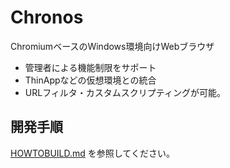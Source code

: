 Chronos
=======

ChromiumベースのWindows環境向けWebブラウザ

 * 管理者による機能制限をサポート
 * ThinAppなどの仮想環境との統合
 * URLフィルタ・カスタムスクリプティングが可能。

## 開発手順

[HOWTOBUILD.md](HOWTOBUILD.md) を参照してください。
